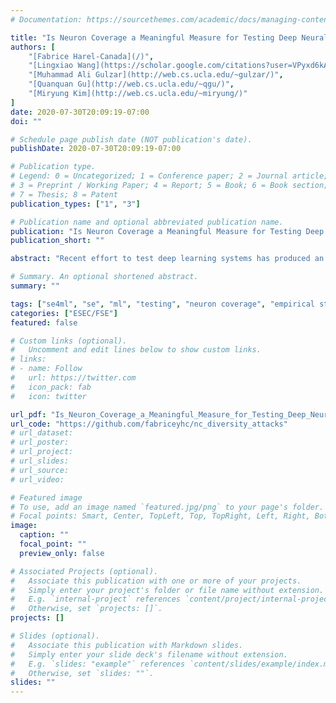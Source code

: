 ```yaml
---
# Documentation: https://sourcethemes.com/academic/docs/managing-content/

title: "Is Neuron Coverage a Meaningful Measure for Testing Deep Neural Networks?"
authors: [
	"[Fabrice Harel-Canada](/)", 
	"[Lingxiao Wang](https://scholar.google.com/citations?user=VPyxd6kAAAAJ&hl)",
	"[Muhammad Ali Gulzar](http://web.cs.ucla.edu/~gulzar/)",
	"[Quanquan Gu](http://web.cs.ucla.edu/~qgu/)",
	"[Miryung Kim](http://web.cs.ucla.edu/~miryung/)"
]
date: 2020-07-30T20:09:19-07:00
doi: ""

# Schedule page publish date (NOT publication's date).
publishDate: 2020-07-30T20:09:19-07:00

# Publication type.
# Legend: 0 = Uncategorized; 1 = Conference paper; 2 = Journal article;
# 3 = Preprint / Working Paper; 4 = Report; 5 = Book; 6 = Book section;
# 7 = Thesis; 8 = Patent
publication_types: ["1", "3"]

# Publication name and optional abbreviated publication name.
publication: "Is Neuron Coverage a Meaningful Measure for Testing Deep Neural Networks?"
publication_short: ""

abstract: "Recent effort to test deep learning systems has produced an intuitive and compelling test criterion called neuron coverage (NC), which resembles the notion of traditional code coverage. NC measures the proportion of neurons activated in a neural network and it is implicitly assumed that increasing NC improves the quality of a test suite. In an attempt to automatically generate a test suite that increases NC, we design a novel diversity promoting regularizer that can be plugged into existing adversarial attack algorithms. We then assess whether such attempts to increase NC could generate a test suite that (1) detects adversarial attacks successfully, (2) produces natural inputs, and (3) is unbiased to particular class predictions. Contrary to expectation, our extensive empirical evaluation finds that increasing NC actually makes it harder to generate an effective test suite: higher neuron coverage leads to fewer defects detected, less natural inputs, and more biased prediction preferences. Our results invoke skepticism that neuron coverage may not be a meaningful measure for testing deep neural networks and call for a new test generation technique that considers defect detection, naturalness, and output impartiality in tandem."

# Summary. An optional shortened abstract.
summary: ""

tags: ["se4ml", "se", "ml", "testing", "neuron coverage", "empirical study"]
categories: ["ESEC/FSE"]
featured: false

# Custom links (optional).
#   Uncomment and edit lines below to show custom links.
# links:
# - name: Follow
#   url: https://twitter.com
#   icon_pack: fab
#   icon: twitter

url_pdf: "Is_Neuron_Coverage_a_Meaningful_Measure_for_Testing_Deep_Neural_Networks (preprint).pdf"
url_code: "https://github.com/fabriceyhc/nc_diversity_attacks"
# url_dataset:
# url_poster:
# url_project:
# url_slides:
# url_source:
# url_video:

# Featured image
# To use, add an image named `featured.jpg/png` to your page's folder. 
# Focal points: Smart, Center, TopLeft, Top, TopRight, Left, Right, BottomLeft, Bottom, BottomRight.
image:
  caption: ""
  focal_point: ""
  preview_only: false

# Associated Projects (optional).
#   Associate this publication with one or more of your projects.
#   Simply enter your project's folder or file name without extension.
#   E.g. `internal-project` references `content/project/internal-project/index.md`.
#   Otherwise, set `projects: []`.
projects: []

# Slides (optional).
#   Associate this publication with Markdown slides.
#   Simply enter your slide deck's filename without extension.
#   E.g. `slides: "example"` references `content/slides/example/index.md`.
#   Otherwise, set `slides: ""`.
slides: ""
---
```

